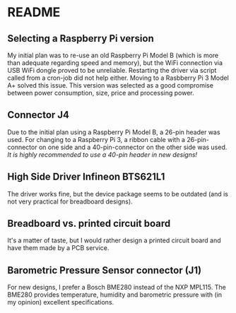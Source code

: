 README
=======

Selecting a Raspberry Pi version
---------------------------------
My initial plan was to re-use an old Raspberry Pi Model B (which is more than adequate regarding speed and memory), but the WiFi connection via USB WiFi dongle proved to be unreliable. Restarting the driver via script called from a cron-job did not help either.
Moving to a Rasbberry Pi 3 Model A+ solved this issue. This version was selected as a good compromise between power consumption, size, price and processing power.

Connector J4
-------------
Due to the initial plan using a Raspberry Pi Model B, a 26-pin header was used. For changing to a Raspberry Pi 3, a ribbon cable with a 26-pin-connector on one side and a 40-pin-connector on the other side was used. *It is highly recommended to use a 40-pin header in new designs!*

High Side Driver Infineon BTS621L1
-----------------------------------
The driver works fine, but the device package seems to be outdated (and is not very practical for breadboard designs).

Breadboard vs. printed circuit board
-------------------------------------
It's a matter of taste, but I would rather design a printed circuit board and have them made by a PCB service.

Barometric Pressure Sensor connector (J1)
------------------------------------------
For new designs, I prefer a Bosch BME280 instead of the NXP MPL115. The BME280 provides temperature, humidity and barometric pressure with (in my opinion) excellent specifications.
